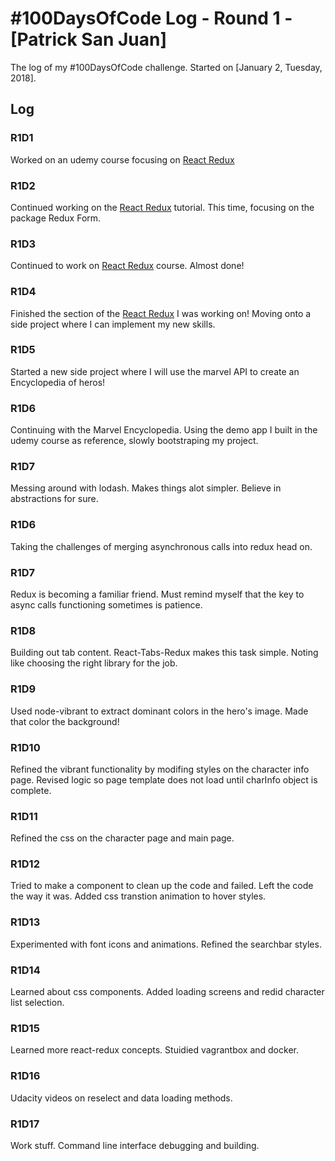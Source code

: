# #100DaysOfCode Log - Round 1 - [Patrick San Juan]

The log of my #100DaysOfCode challenge. Started on [January 2, Tuesday, 2018].

## Log

### R1D1
Worked on an udemy course focusing on [React Redux](https://t.co/sqlA0Lh451)

### R1D2
Continued working on the [React Redux](https://t.co/sqlA0Lh451) tutorial. This time, focusing on the package Redux Form.

### R1D3
Continued to work on [React Redux](https://t.co/sqlA0Lh451) course. Almost done!

### R1D4
Finished the section of the [React Redux](https://t.co/sqlA0Lh451) I was working on! Moving onto a side project where I can implement my new skills.

### R1D5
Started a new side project where I will use the marvel API to create an Encyclopedia of heros!

### R1D6
Continuing with the Marvel Encyclopedia. Using the demo app I built in the udemy course as reference, slowly bootstraping my project.

### R1D7
Messing around with lodash. Makes things alot simpler. Believe in abstractions for sure.

### R1D6
Taking the challenges of merging asynchronous calls into redux head on.

### R1D7
Redux is becoming a familiar friend. Must remind myself that the key to async calls functioning sometimes is patience.

### R1D8
Building out tab content. React-Tabs-Redux makes this task simple. Noting like choosing the right library for the job.

### R1D9
Used node-vibrant to extract dominant colors in the hero's image. Made that color the background!

### R1D10
Refined the vibrant functionality by modifing styles on the character info page. Revised logic so page template does not load until charInfo object is complete.

### R1D11
Refined the css on the character page and main page.

### R1D12
Tried to make a component to clean up the code and failed. Left the code the way it was. Added css transtion animation to hover styles.

### R1D13
Experimented with font icons and animations. Refined the searchbar styles.

### R1D14
Learned about css components. Added loading screens and redid character list selection.

### R1D15
Learned more react-redux concepts. Stuidied vagrantbox and docker.

### R1D16
Udacity videos on reselect and data loading methods.

### R1D17
Work stuff. Command line interface debugging and building.


